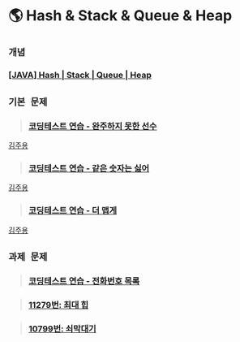 # 🌎 Hash & Stack & Queue & Heap

## `개념`

### [[JAVA] Hash | Stack | Queue | Heap](https://www.notion.so/JAVA-Hash-Stack-Queue-Heap-3397afceff3942418f5f2b2bba5e9a49)

## `기본 문제`

> ### [코딩테스트 연습 - 완주하지 못한 선수](https://school.programmers.co.kr/learn/courses/30/lessons/42576)

[김주용](https://github.com/Algorithm-Study-Java-SSAFY/Algorithm/blob/main/%EA%B9%80%EC%A3%BC%EC%9A%A9/%ED%95%B4%EC%8B%9C/%EC%99%84%EC%A3%BC%ED%95%98%EC%A7%80%EB%AA%BB%ED%95%9C%EC%84%A0%EC%88%98.java)

> ### [코딩테스트 연습 - 같은 숫자는 싫어](https://school.programmers.co.kr/learn/courses/30/lessons/12906)

  [김주용](https://github.com/Algorithm-Study-Java-SSAFY/Algorithm/blob/main/%EA%B9%80%EC%A3%BC%EC%9A%A9/%EC%8A%A4%ED%83%9D/%EA%B0%99%EC%9D%80%EC%88%AB%EC%9E%90%EB%8A%94%EC%8B%AB%EC%96%B4.java)

> ### [코딩테스트 연습 - 더 맵게](https://school.programmers.co.kr/learn/courses/30/lessons/42626)
[김주용](https://github.com/Algorithm-Study-Java-SSAFY/Algorithm/blob/main/%EA%B9%80%EC%A3%BC%EC%9A%A9/%ED%9E%99/%EB%8D%94%EB%A7%B5%EA%B2%8C.java)

## `과제 문제`

> ### [코딩테스트 연습 - 전화번호 목록](https://school.programmers.co.kr/learn/courses/30/lessons/42577)

> ### [11279번: 최대 힙](https://www.acmicpc.net/problem/11279)

> ### [10799번: 쇠막대기](https://www.acmicpc.net/problem/10799)

